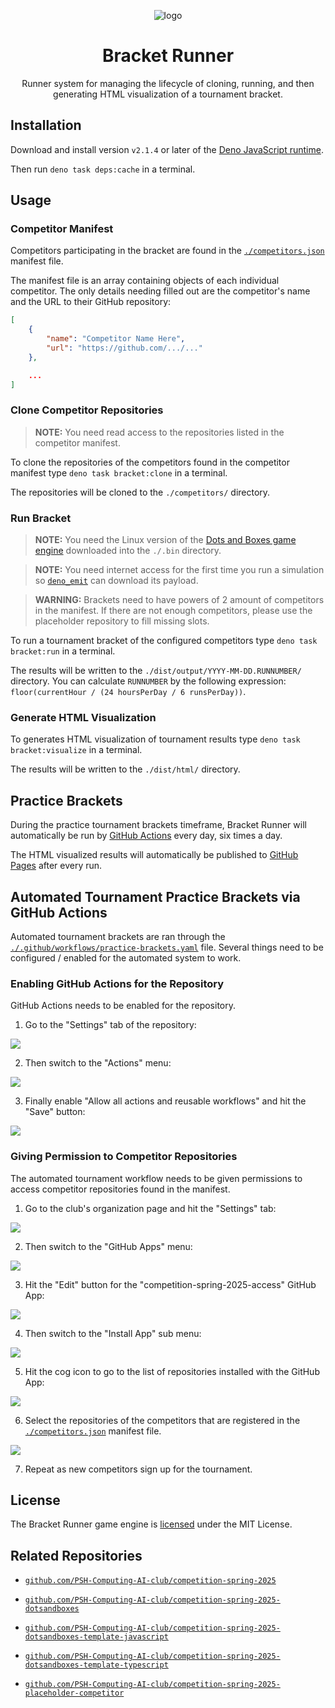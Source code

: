 <div align="center">

![logo](./.assets/logo.png)

# Bracket Runner

Runner system for managing the lifecycle of cloning, running, and then generating HTML visualization of a tournament bracket.

</div>

## Installation

Download and install version `v2.1.4` or later of the [Deno JavaScript runtime](https://deno.com).

Then run `deno task deps:cache` in a terminal.

## Usage

### Competitor Manifest

Competitors participating in the bracket are found in the [`./competitors.json`](./competitors.json) manifest file.

The manifest file is an array containing objects of each individual competitor. The only details needing filled out are the competitor's name and the URL to their GitHub repository:

```json
[
    {
        "name": "Competitor Name Here",
        "url": "https://github.com/.../..."
    },

    ...
]
```

### Clone Competitor Repositories

> **NOTE:** You need read access to the repositories listed in the competitor manifest.

To clone the repositories of the competitors found in the competitor manifest type `deno task bracket:clone` in a terminal.

The repositories will be cloned to the `./competitors/` directory.

### Run Bracket

> **NOTE:** You need the Linux version of the [Dots and Boxes game engine](https://github.com/PSH-Computing-AI-club/competition-spring-2025-dotsandboxes) downloaded into the `./.bin` directory.

> **NOTE:** You need internet access for the first time you run a simulation so [`deno_emit`](https://github.com/denoland/deno_emit) can download its payload.

> **WARNING:** Brackets need to have powers of 2 amount of competitors in the manifest. If there are not enough competitors, please use the placeholder repository to fill missing slots.

To run a tournament bracket of the configured competitors type `deno task bracket:run` in a terminal.

The results will be written to the `./dist/output/YYYY-MM-DD.RUNNUMBER/` directory. You can calculate `RUNNUMBER` by the following expression: `floor(currentHour / (24 hoursPerDay / 6 runsPerDay))`.

### Generate HTML Visualization

To generates HTML visualization of tournament results type `deno task bracket:visualize` in a terminal.

The results will be written to the `./dist/html/` directory.

## Practice Brackets

During the practice tournament brackets timeframe, Bracket Runner will automatically be run by [GitHub Actions](./.github/workflows/practice-brackets.yaml) every day, six times a day.

The HTML visualized results will automatically be published to [GitHub Pages](https://psh-computing-ai-club.github.io/competition-spring-2025-bracket) after every run.

## Automated Tournament Practice Brackets via GitHub Actions

Automated tournament brackets are ran through the [`./.github/workflows/practice-brackets.yaml`](./.github/workflows/practice-brackets.yaml) file. Several things need to be configured / enabled for the automated system to work.

### Enabling GitHub Actions for the Repository

GitHub Actions needs to be enabled for the repository.

1. Go to the "Settings" tab of the repository:

![](./.assets/github-actions.enable.1.png)

2. Then switch to the "Actions" menu:

![](./.assets/github-actions.enable.2.png)

3. Finally enable "Allow all actions and reusable workflows" and hit the "Save" button:

![](./.assets/github-actions.enable.3.png)

### Giving Permission to Competitor Repositories

The automated tournament workflow needs to be given permissions to access competitor repositories found in the manifest.

1. Go to the club's organization page and hit the "Settings" tab:

![](./.assets/github-actions.permissions.1.png)

2. Then switch to the "GitHub Apps" menu:

![](./.assets/github-actions.permissions.2.png)

3. Hit the "Edit" button for the "competition-spring-2025-access" GitHub App:

![](./.assets/github-actions.permissions.3.png)

4. Then switch to the "Install App" sub menu:

![](./.assets/github-actions.permissions.4.png)

5. Hit the cog icon to go to the list of repositories installed with the GitHub App:

![](./.assets/github-actions.permissions.5.png)

6. Select the repositories of the competitors that are registered in the [`./competitors.json`](./competitors.json) manifest file.

![](./.assets/github-actions.permissions.6.png)

7. Repeat as new competitors sign up for the tournament.

## License

The Bracket Runner game engine is [licensed](./LICENSE) under the MIT License.

## Related Repositories

- [`github.com/PSH-Computing-AI-club/competition-spring-2025`](https://github.com/PSH-Computing-AI-club/competition-spring-2025)

- [`github.com/PSH-Computing-AI-club/competition-spring-2025-dotsandboxes`](https://github.com/PSH-Computing-AI-club/competition-spring-2025-dotsandboxes)

- [`github.com/PSH-Computing-AI-club/competition-spring-2025-dotsandboxes-template-javascript`](https://github.com/PSH-Computing-AI-club/competition-spring-2025-dotsandboxes-template-javascript)

- [`github.com/PSH-Computing-AI-club/competition-spring-2025-dotsandboxes-template-typescript`](https://github.com/PSH-Computing-AI-club/competition-spring-2025-dotsandboxes-template-typescript)

- [`github.com/PSH-Computing-AI-club/competition-spring-2025-placeholder-competitor`](https://github.com/PSH-Computing-AI-club/competition-spring-2025-placeholder-competitor)
